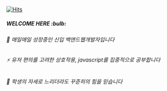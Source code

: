 
[![Hits](https://hits.seeyoufarm.com/api/count/incr/badge.svg?url=https%3A%2F%2Fgithub.com%2Fworthyjyj%2Fworthyjyj%2Fedit%2Fmain%2FREADME.md&count_bg=%23EFABA1&title_bg=%23555555&icon=adguard.svg&icon_color=%23FFFDFA&title=today&edge_flat=false)](https://hits.seeyoufarm.com)

<h5> WELCOME HERE :bulb: </h5>
<h6>🌱 매일매일 성장중인 신입 백앤드웹개발자입니다</h6>
<h6>⚡ 유저 편의를 고려한 상호작용, javascript를 집중적으로 공부합니다</h6>
<h6>👯 학생의 자세로 느리더라도 꾸준히의 힘을 믿습니다</h6> 











<!--
**worthyjyj/worthyjyj** is a ✨ _special_ ✨ repository because its `README.md` (this file) appears on your GitHub profile.

Here are some ideas to get you started:

- 🔭 I’m currently working on ...
- 🌱 I’m currently learning ...
- 👯 I’m looking to collaborate on ...
- 🤔 I’m looking for help with ...
- 💬 Ask me about ...
- 📫 How to reach me: ...
- 😄 Pronouns: ...
- ⚡ Fun fact: ...
-->
